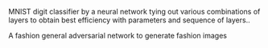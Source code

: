 MNIST digit classifier by a neural network tying out various combinations of layers to obtain best efficiency with parameters and sequence of layers..

A fashion general adversarial network to generate fashion images
